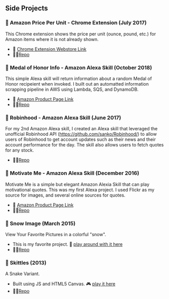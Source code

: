 ## Side Projects


### 🛒 Amazon Price Per Unit - Chrome Extension (July 2017)

This Chrome extension shows the price per unit (ounce, pound, etc.) for Amazon items where it is not already shown.
- 💾 [Chrome Extension Webstore Link](https://chrome.google.com/webstore/detail/amazon-price-per-unit/lnjehpmphflnknefeolneomoophmmije)
- 🧑‍💻[Repo](https://github.com/dvehar/amazon-price-per-unit)

### 🤖 Medal of Honor Info - Amazon Alexa Skill (October 2018)

This simple Alexa skill will return information about a random Medal of Honor recipeient when invoked. I built out an automatted information scrapping pipeline in AWS using Lambda, SQS, and DynamoDB.
- 💾 [Amazon Product Page Link](https://www.amazon.com/Desmond-Vehar-Medal-Honor-Info/dp/B07K5CXZ53)
- 🧑‍💻[Repo](https://github.com/dvehar/MedalOfHonorInfo)

### 🤖 Robinhood - Amazon Alexa Skill (June 2017)

For my 2nd Amazon Alexa skill, I created an Alexa skill that leveraged the unofficial Robinhood API (https://github.com/sanko/Robinhood/) to allow users of Robinhood to get account updates such as their news and their account performance for the day. The skill also allows users to fetch quotes for any stock.
- 🧑‍💻[Repo](https://github.com/dvehar/alexa-robinhood-skill)

### 🤖 Motivate Me - Amazon Alexa Skill (December 2016)

Motivate Me is a simple but elegant Amazon Alexia Skill that can play motivational quotes. This was my first Alexa project. I used Flickr as my source for images, and several online sources for quotes.
- 💾 [Amazon Product Page Link](https://www.amazon.com/Desmond-Vehar-Motivate-Me/dp/B01NAKTIOS)
- 🧑‍💻[Repo](https://github.com/dvehar/motivateme)

### 🎉 Snow Image (March 2015)

View Your Favorite Pictures in a colorful "snow".
- This is my favorite project. 🎨 [play around with it here](https://dvehar.github.io/dvehar/projects/snow-image/)
- 🧑‍💻[Repo](https://github.com/dvehar/snow_image)

### 🐍 Skittles (2013)

A Snake Variant.
- Built using JS and HTML5 Canvas. 🎮 [play it here](https://dvehar.github.io/dvehar/projects/skittles/)
- 🧑‍💻[Repo](https://github.com/dvehar/dvehar/tree/gh-pages/projects/skittles)

